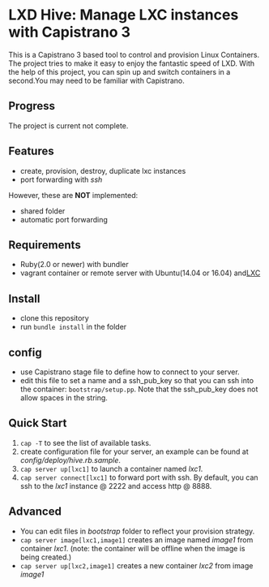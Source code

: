 # LXD Hive: Manage LXC instances with Capistrano 3

This is a Capistrano 3 based tool to control and provision Linux Containers. The project tries to make it easy to enjoy the fantastic speed of LXD. With the help of this project, you can spin up and switch containers in a second.You may need to be familiar with Capistrano.

## Progress

The project is current not complete. 


## Features

- create, provision, destroy, duplicate lxc instances
- port forwarding with *ssh*

However, these are **NOT** implemented:

- shared folder
- automatic port forwarding

## Requirements

- Ruby(2.0 or newer) with bundler
- vagrant container or remote server with Ubuntu(14.04 or 16.04) and[LXC](https://linuxcontainers.org/lxd/getting-started-cli/)

## Install

- clone this repository
- run `bundle install` in the folder

## config

- use Capistrano stage file to define how to connect to your server.
- edit this file to set a name and a ssh_pub_key so that you can ssh into the container: `bootstrap/setup.pp`. Note that the ssh_pub_key does not allow spaces in the string.

## Quick Start

1. `cap -T` to see the list of available tasks.
2. create configuration file for your server, an example can be found at *config/deploy/hive.rb.sample*.
3. `cap server up[lxc1]` to launch a container named *lxc1*.
4. `cap server connect[lxc1]` to forward port with ssh. By default, you can ssh to the *lxc1* instance @ 2222 and access http @ 8888.

## Advanced

- You can edit files in *bootstrap* folder to reflect your provision strategy.
- `cap server image[lxc1,image1]` creates an image named *image1* from container *lxc1*. (note: the container will be offline when the image is being created.)
- `cap server up[lxc2,image1]` creates a new container *lxc2* from image *image1*

